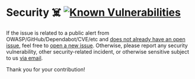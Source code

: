 # Security ☠️ [![Known Vulnerabilities][2]][1]

If the issue is related to a public alert from OWASP/GitHub/Dependabot/CVE/etc
and [does not already have an open issue][3], feel free to [open a new
issue][4]. Otherwise, please report any security vulnerability, other
security-related incident, or otherwise sensitive subject to us [via email][5].

Thank you for your contribution!

[1]: https://snyk.io/test/github/Xunnamius/commit-spell
[2]: https://snyk.io/test/github/Xunnamius/commit-spell/badge.svg
[3]: https://github.com/Xunnamius/commit-spell/issues?q=
[4]: https://github.com/Xunnamius/commit-spell/issues/new/choose
[5]:
  mailto:security@ergodark.com?subject=ALERT%3A%20SECURITY%20INCIDENT%3A%20%28five%20word%20summary%29
